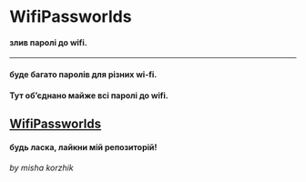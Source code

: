 # WifiPassworlds
#### злив паролі до wifi.

---
#### буде багато паролів для різних wi-fi.

#### Тут об’єднано майже всі паролі до wifi.

<a href="https://github.com/mishakorzik/WifiPasswords/blob/main/Passworlds.txt">WifiPassworlds</a>
----

#### будь ласка, лайкни мій репозиторій!
###### by misha korzhik
